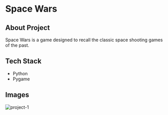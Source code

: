 # Space Wars

## About Project
Space Wars is a game designed to recall the classic space shooting games of the past.

## Tech Stack
- Python
- Pygame

## Images
![project-1](https://github.com/Adm-2005/Space-Wars/assets/136343806/f742e987-234c-417e-b887-82024de50c45)

